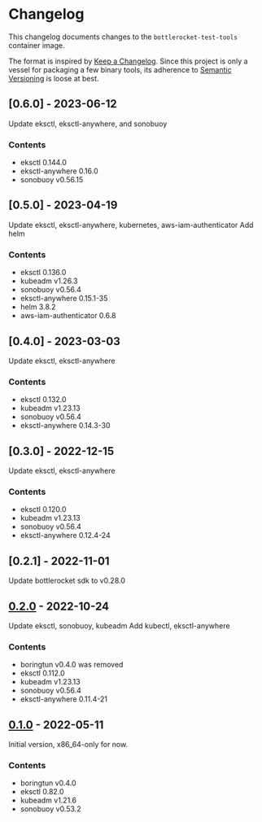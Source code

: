 # Changelog

This changelog documents changes to the `bottlerocket-test-tools` container image.

The format is inspired by [Keep a Changelog](https://keepachangelog.com/en/1.0.0/).
Since this project is only a vessel for packaging a few binary tools, its adherence to
[Semantic Versioning](https://semver.org/spec/v2.0.0.html) is loose at best.

## [0.6.0] - 2023-06-12

Update eksctl, eksctl-anywhere, and sonobuoy

### Contents

- eksctl 0.144.0
- eksctl-anywhere 0.16.0
- sonobuoy v0.56.15

## [0.5.0] - 2023-04-19

Update eksctl, eksctl-anywhere, kubernetes, aws-iam-authenticator
Add helm

### Contents

- eksctl 0.136.0
- kubeadm v1.26.3
- sonobuoy v0.56.4
- eksctl-anywhere 0.15.1-35
- helm 3.8.2
- aws-iam-authenticator 0.6.8

## [0.4.0] - 2023-03-03

Update eksctl, eksctl-anywhere

### Contents

- eksctl 0.132.0
- kubeadm v1.23.13
- sonobuoy v0.56.4
- eksctl-anywhere 0.14.3-30

## [0.3.0] - 2022-12-15

Update eksctl, eksctl-anywhere

### Contents

- eksctl 0.120.0
- kubeadm v1.23.13
- sonobuoy v0.56.4
- eksctl-anywhere 0.12.4-24

## [0.2.1] - 2022-11-01

Update bottlerocket sdk to v0.28.0
  
## [0.2.0] - 2022-10-24

Update eksctl, sonobuoy, kubeadm
Add kubectl, eksctl-anywhere

### Contents

- boringtun v0.4.0 was removed
- eksctl 0.112.0
- kubeadm v1.23.13
- sonobuoy v0.56.4
- eksctl-anywhere 0.11.4-21

## [0.1.0] - 2022-05-11

Initial version, x86_64-only for now.

### Contents

- boringtun v0.4.0
- eksctl 0.82.0
- kubeadm v1.21.6
- sonobuoy v0.53.2

<!-- example comparison for future releases 
[0.2.0]: https://github.com/bottlerocket-os/bottlerocket-test-system/compare/tools-v0.1.0...tools-v0.2.0 -->
[0.2.0]: https://github.com/bottlerocket-os/bottlerocket-test-system/compare/tools-v0.1.0...tools-v0.2.0
[0.1.0]: https://github.com/bottlerocket-os/bottlerocket-test-system/tree/tools-v0.1.0
